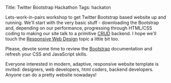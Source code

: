 Title: Twitter Bootstrap Hackathon
Tags: hackaton

Lets-work-in-pairs workshop to get Twitter Bootstrap based website up and running. We'll start with the very basic stuff - downloading the Bootstrap and, depending on our performance, progressing through HTML/CSS coding to making our site talk to a primitive [CRUD][crud] backend. I hope we'll touch the [Responsive Web Design][responsive] topic a little bit too.

Please, devote some time to review the [Bootstrap][bootstrap] documentation and refresh your CSS and JavaScript skills.

Everyone interested in modern, adaptive, responsive website template is invited: designers, web developers, html coders, backend developers. Anyone can do a pretty website nowadays!

[crud]: http://en.wikipedia.org/wiki/Create,_read,_update_and_delete
[responsive]: http://en.wikipedia.org/wiki/Responsive_web_design
[bootstrap]: http://twitter.github.com/bootstrap/
